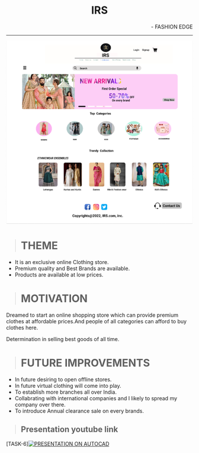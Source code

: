 # <center>  IRS </center>
<div style="text-align:right">  - FASHION EDGE </div>

___

![IRS](https://github.com/Kanakalasriharika/Cognizance/blob/main/Task-3/A.png)


> #  THEME

* It is an exclusive online Clothing store.
* Premium quality and Best Brands are available.
* Products are available at low prices.

> # MOTIVATION
<p>
Dreamed to start an online shopping store which can provide premium clothes at affordable prices.And people of all categories can afford to buy clothes here. 
</p>

<p>
Determination in selling best goods of all time. 
</p>

 > # FUTURE IMPROVEMENTS
 * In future desiring to open offline stores.
 * In future virtual clothing will come into play.
 * To establish more branches all over India.
 * Collabrating with international companies and I likely to spread my company over there.   
 *  To introduce Annual clearance sale on every brands.

 

 > ## Presentation youtube link
 [TASK-6][![PRESENTATION ON AUTOCAD](https://res.cloudinary.com/marcomontalbano/image/upload/v1646303810/video_to_markdown/images/youtube--q5nOk-jz9io-c05b58ac6eb4c4700831b2b3070cd403.jpg)](https://youtu.be/q5nOk-jz9io "PRESENTATION ON AUTOCAD")